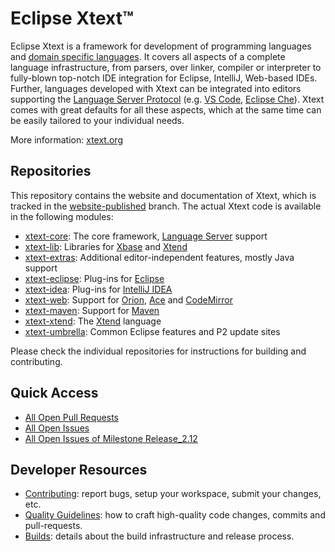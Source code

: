 # Eclipse Xtext™

Eclipse Xtext is a framework for development of programming languages and [domain specific languages](https://en.wikipedia.org/wiki/Domain-specific_language). It covers all aspects of a complete language infrastructure, from parsers, over linker, compiler or interpreter to fully-blown top-notch IDE integration for Eclipse, IntelliJ, Web-based IDEs. Further, languages developed with Xtext can be integrated into editors supporting the [Language Server Protocol](https://github.com/Microsoft/language-server-protocol) (e.g. [VS Code](https://code.visualstudio.com/), [Eclipse Che](https://www.eclipse.org/che/)). Xtext comes with great defaults for all these aspects, which at the same time can be easily tailored to your individual needs. 

More information: [xtext.org](http://xtext.org)

## Repositories

This repository contains the website and documentation of Xtext, which is tracked in the [website-published](https://github.com/eclipse/xtext/tree/website-published) branch. The actual Xtext code is available in the following modules:
- [xtext-core](https://github.com/eclipse/xtext-core): The core framework, [Language Server](https://github.com/Microsoft/language-server-protocol) support
- [xtext-lib](https://github.com/eclipse/xtext-lib): Libraries for [Xbase](https://www.eclipse.org/Xtext/documentation/305_xbase.html) and [Xtend](http://www.xtend-lang.org)
- [xtext-extras](https://github.com/eclipse/xtext-extras): Additional editor-independent features, mostly Java support
- [xtext-eclipse](https://github.com/eclipse/xtext-eclipse): Plug-ins for [Eclipse](http://eclipse.org)
- [xtext-idea](https://github.com/eclipse/xtext-idea): Plug-ins for [IntelliJ IDEA](https://www.jetbrains.com/idea/)
- [xtext-web](https://github.com/eclipse/xtext-web): Support for [Orion](http://eclipse.org/orion/), [Ace](http://ace.c9.io) and [CodeMirror](https://codemirror.net)
- [xtext-maven](https://github.com/eclipse/xtext-maven): Support for [Maven](https://maven.apache.org)
- [xtext-xtend](https://github.com/eclipse/xtext-xtend): The [Xtend](http://www.xtend-lang.org) language
- [xtext-umbrella](https://github.com/eclipse/xtext-umbrella): Common Eclipse features and P2 update sites

Please check the individual repositories for instructions for building and contributing.

## Quick Access
- [All Open Pull Requests](https://github.com/search?utf8=✓&q=is%3Apr+is%3Aopen+repo%3Aeclipse%2Fxtext+repo%3Aeclipse%2Fxtext-core+repo%3Aeclipse%2Fxtext-lib+repo%3Aeclipse%2Fxtext-extras+repo%3Aeclipse%2Fxtext-eclipse+repo%3Aeclipse%2Fxtext-idea+repo%3Aeclipse%2Fxtext-web+repo%3Aeclipse%2Fxtext-maven+repo%3Aeclipse%2Fxtext-xtend&type=Issues&ref=searchresults)
- [All Open Issues](https://github.com/search?utf8=✓&q=is%3Aissue+is%3Aopen+repo%3Aeclipse%2Fxtext+repo%3Aeclipse%2Fxtext-core+repo%3Aeclipse%2Fxtext-lib+repo%3Aeclipse%2Fxtext-extras+repo%3Aeclipse%2Fxtext-eclipse+repo%3Aeclipse%2Fxtext-idea+repo%3Aeclipse%2Fxtext-web+repo%3Aeclipse%2Fxtext-maven+repo%3Aeclipse%2Fxtext-xtend&type=Issues&ref=searchresults)
- [All Open Issues of Milestone Release_2.12](https://github.com/search?utf8=✓&q=is%3Aissue+milestone%3ARelease_2.12+is%3Aopen+repo%3Aeclipse%2Fxtext+repo%3Aeclipse%2Fxtext-core+repo%3Aeclipse%2Fxtext-lib+repo%3Aeclipse%2Fxtext-extras+repo%3Aeclipse%2Fxtext-eclipse+repo%3Aeclipse%2Fxtext-idea+repo%3Aeclipse%2Fxtext-web+repo%3Aeclipse%2Fxtext-maven+repo%3Aeclipse%2Fxtext-xtend&type=Issues&ref=searchresults)

## Developer Resources

 - [Contributing](CONTRIBUTING.md): report bugs, setup your workspace, submit your changes, etc.
 - [Quality Guidelines](QUALITY_GUIDELINES.md): how to craft high-quality code changes, commits and pull-requests.
 - [Builds](Builds.md): details about the build infrastructure and release process.
